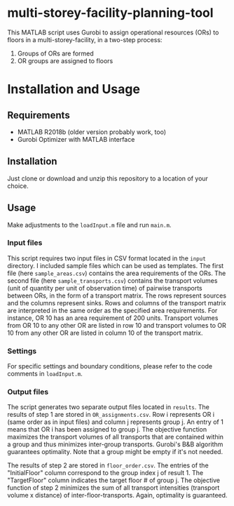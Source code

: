 # multi-storey-facility-planning-tool
This MATLAB script uses Gurobi to assign operational resources (ORs) to floors in a multi-storey-facility, in a two-step process:
1. Groups of ORs are formed
2. OR groups are assigned to floors

# Installation and Usage
## Requirements
- MATLAB R2018b (older version probably work, too)
- Gurobi Optimizer with MATLAB interface 

## Installation
Just clone or download and unzip this repository to a location of your choice. 

## Usage
Make adjustments to the `loadInput.m` file and run `main.m`.

### Input files
This script requires two input files in CSV format located in the `input` directory. I included sample files which can be used as templates. The first file (here `sample_areas.csv`) contains the area requirements of the ORs. The second file (here `sample_transports.csv`) contains the transport volumes (unit of quantity per unit of observation time) of pairwise transports between ORs, in the form of a transport matrix. The rows represent sources and the columns represent sinks. Rows and columns of the transport matrix are interpreted in the same order as the specified area requirements. For instance, OR 10 has an area requirement of 200 units. Transport volumes from OR 10 to any other OR are listed in row 10 and transport volumes to OR 10 from any other OR are listed in column 10 of the transport matrix.

### Settings
For specific settings and boundary conditions, please refer to the code comments in `loadInput.m`.

### Output files
The script generates two separate output files located in `results`. The results of step 1 are stored in `OR_assignments.csv`. Row i represents OR i (same order as in input files) and column j represents group j. An entry of 1 means that OR i has been assigned to group j. The objective function maximizes the transport volumes of all transports that are contained within a group and thus minimizes inter-group transports. Gurobi's B&B algorithm guarantees optimality. Note that a group might be empty if it's not needed. 

The results of step 2 are stored in `floor_order.csv`. The entries of the "InitialFloor" column correspond to the group index j of result 1. The "TargetFloor" column indicates the target floor # of group j. The objective function of step 2 minimizes the sum of all transport intensities (transport volume x distance) of inter-floor-transports. Again, optimality is guaranteed.
